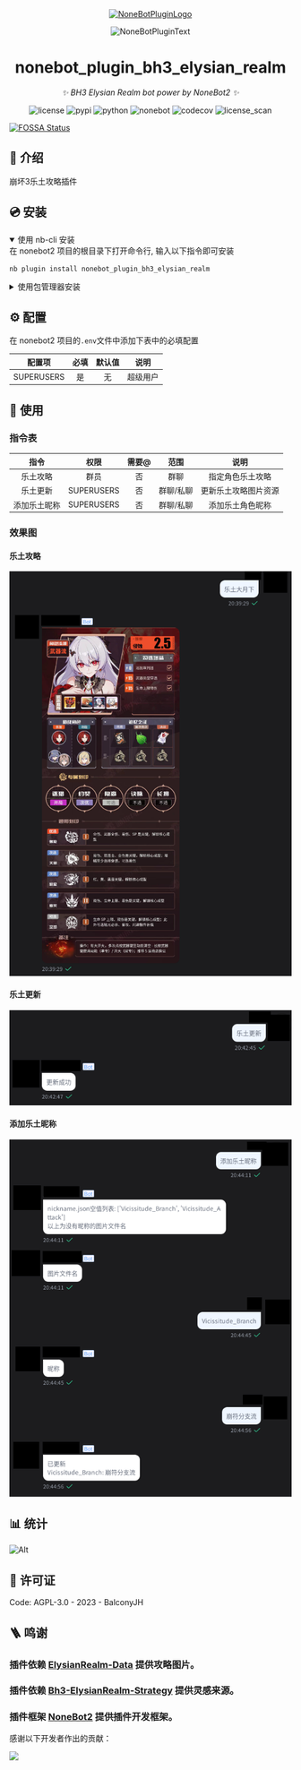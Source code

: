 <div style="text-align: center;">
  <a href="https://v2.nonebot.dev/store"><img src="https://github.com/A-kirami/nonebot-plugin-template/blob/resources/nbp_logo.png" width="180" height="180" alt="NoneBotPluginLogo"></a>
  <br>
  <p><img src="https://github.com/A-kirami/nonebot-plugin-template/blob/resources/NoneBotPlugin.svg" width="240" alt="NoneBotPluginText"></p>
</div>

<div style="text-align: center;">

# nonebot_plugin_bh3_elysian_realm

_✨ BH3 Elysian Realm bot power by NoneBot2 ✨_

<img src="https://img.shields.io/github/license/BalconyJH/nonebot_plugin_bh3_elysian_realm.svg" alt="license">
<img src="https://img.shields.io/pypi/v/nonebot_plugin_bh3_elysian_realm.svg" alt="pypi">
<img src="https://img.shields.io/badge/python-3.8+-blue.svg" alt="python">
<img src="https://img.shields.io/badge/nonebot-2.0+-blue.svg" alt="nonebot">
<img src="https://img.shields.io/codecov/c/github/balconyjh/nonebot_plugin_bh3_elysian_realm" alt="codecov">
<img src="https://app.fossa.com/api/projects/git%2Bgithub.com%2FBalconyJH%2Fnonebot_plugin_bh3_elysian_realm.svg?type=shield" alt="license_scan">
</div>

[![FOSSA Status](https://app.fossa.com/api/projects/git%2Bgithub.com%2FBalconyJH%2Fnonebot_plugin_bh3_elysian_realm.svg?type=large)](https://app.fossa.com/projects/git%2Bgithub.com%2FBalconyJH%2Fnonebot_plugin_bh3_elysian_realm?ref=badge_large)

## 📖 介绍

崩坏3乐土攻略插件

## 💿 安装

<details open>
<summary>使用 nb-cli 安装</summary>
在 nonebot2 项目的根目录下打开命令行, 输入以下指令即可安装

    nb plugin install nonebot_plugin_bh3_elysian_realm

</details>

<details>
<summary>使用包管理器安装</summary>
在 nonebot2 项目的插件目录下, 打开命令行, 根据你使用的包管理器, 输入相应的安装命令

<details>
<summary>pip</summary>

    pip install nonebot_plugin_bh3_elysian_realm

</details>
<details>
<summary>pdm</summary>

    pdm add nonebot_plugin_bh3_elysian_realm

</details>
<details>
<summary>poetry</summary>

    poetry add nonebot_plugin_bh3_elysian_realm

</details>
<details>
<summary>conda</summary>

    conda install nonebot_plugin_bh3_elysian_realm

</details>

打开 nonebot2 项目根目录下的 `pyproject.toml` 文件, 在 `[tool.nonebot]` 部分追加写入

    plugins = ["nonebot_plugin_bh3_elysian_realm"]

</details>

## ⚙️ 配置

在 nonebot2 项目的`.env`文件中添加下表中的必填配置

|   配置项   | 必填 | 默认值 |   说明   |
| :--------: | :--: | :----: | :------: |
| SUPERUSERS |  是  |   无   | 超级用户 |

## 🎉 使用

### 指令表

|     指令     |    权限    | 需要@ |   范围    |         说明         |
| :----------: | :--------: | :---: | :-------: | :------------------: |
|   乐土攻略   |    群员    |  否   |   群聊    |   指定角色乐土攻略   |
|   乐土更新   | SUPERUSERS |  否   | 群聊/私聊 | 更新乐土攻略图片资源 |
| 添加乐土昵称 | SUPERUSERS |  否   | 群聊/私聊 |   添加乐土角色昵称   |

### 效果图

#### 乐土攻略

![乐土攻略](/document/images/1.png)

#### 乐土更新

![乐土更新](/document/images/2.png)

#### 添加乐土昵称

![添加乐土昵称](/document/images/3.png)

## 📊 统计

![Alt](https://repobeats.axiom.co/api/embed/289170c6a60d07bc11449873640985d779cd9be1.svg "Repobeats analytics image")

## 📄 许可证

Code: AGPL-3.0 - 2023 - BalconyJH

## 🪜 鸣谢

### 插件依赖 [ElysianRealm-Data](https://github.com/MskTmi/ElysianRealm-Data) 提供攻略图片。

### 插件依赖 [Bh3-ElysianRealm-Strategy](https://github.com/MskTmi/Bh3-ElysianRealm-Strategy) 提供灵感来源。

### 插件框架 [NoneBot2](https://github.com/nonebot/nonebot2) 提供插件开发框架。

感谢以下开发者作出的贡献：

<a href="https://github.com/BalconyJH/nonebot_plugin_bh3_elysian_realm/graphs/contributors">
  <img src="https://contrib.rocks/image?repo=BalconyJH/nonebot_plugin_bh3_elysian_realm" />
</a>
